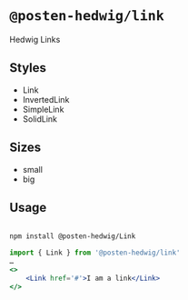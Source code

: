 # `@posten-hedwig/link`

Hedwig Links

## Styles

- Link
- InvertedLink
- SimpleLink
- SolidLink

## Sizes

- small
- big

## Usage

```bash

npm install @posten-hedwig/Link
```

```jsx
import { Link } from '@posten-hedwig/link'
…
<>
    <Link href='#'>I am a link</Link>
</>
```
